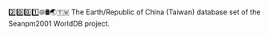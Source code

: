2️⃣️0️⃣️0️⃣️1️⃣️🌐️🛢️🌏️🇹🇼️ The Earth/Republic of China (Taiwan) database set of the Seanpm2001 WorldDB project.
